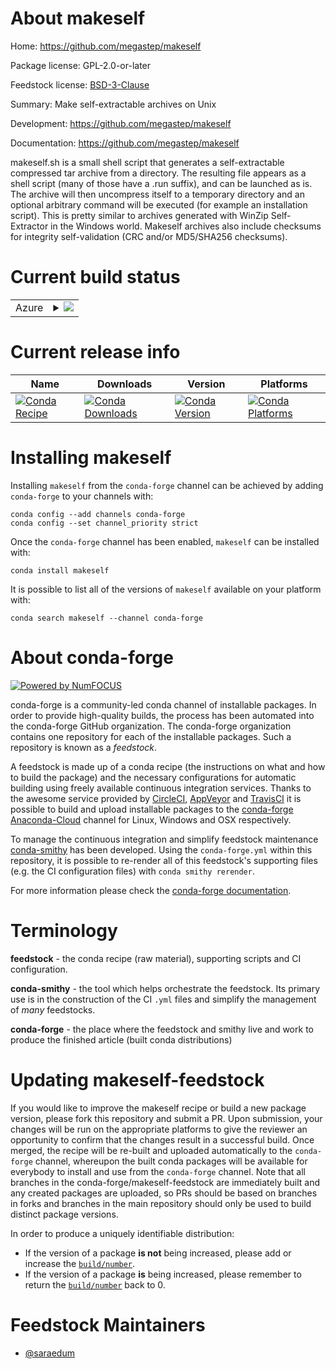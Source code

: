 About makeself
==============

Home: https://github.com/megastep/makeself

Package license: GPL-2.0-or-later

Feedstock license: [BSD-3-Clause](https://github.com/conda-forge/makeself-feedstock/blob/master/LICENSE.txt)

Summary: Make self-extractable archives on Unix

Development: https://github.com/megastep/makeself

Documentation: https://github.com/megastep/makeself

makeself.sh is a small shell script that generates a self-extractable
compressed tar archive from a directory. The resulting file appears as a
shell script (many of those have a .run suffix), and can be launched as is.
The archive will then uncompress itself to a temporary directory and an
optional arbitrary command will be executed (for example an installation
script). This is pretty similar to archives generated with WinZip
Self-Extractor in the Windows world. Makeself archives also include
checksums for integrity self-validation (CRC and/or MD5/SHA256 checksums).


Current build status
====================


<table>
    
  <tr>
    <td>Azure</td>
    <td>
      <details>
        <summary>
          <a href="https://dev.azure.com/conda-forge/feedstock-builds/_build/latest?definitionId=11712&branchName=master">
            <img src="https://dev.azure.com/conda-forge/feedstock-builds/_apis/build/status/makeself-feedstock?branchName=master">
          </a>
        </summary>
        <table>
          <thead><tr><th>Variant</th><th>Status</th></tr></thead>
          <tbody><tr>
              <td>linux_64</td>
              <td>
                <a href="https://dev.azure.com/conda-forge/feedstock-builds/_build/latest?definitionId=11712&branchName=master">
                  <img src="https://dev.azure.com/conda-forge/feedstock-builds/_apis/build/status/makeself-feedstock?branchName=master&jobName=linux&configuration=linux_64_" alt="variant">
                </a>
              </td>
            </tr><tr>
              <td>osx_64</td>
              <td>
                <a href="https://dev.azure.com/conda-forge/feedstock-builds/_build/latest?definitionId=11712&branchName=master">
                  <img src="https://dev.azure.com/conda-forge/feedstock-builds/_apis/build/status/makeself-feedstock?branchName=master&jobName=osx&configuration=osx_64_" alt="variant">
                </a>
              </td>
            </tr>
          </tbody>
        </table>
      </details>
    </td>
  </tr>
</table>

Current release info
====================

| Name | Downloads | Version | Platforms |
| --- | --- | --- | --- |
| [![Conda Recipe](https://img.shields.io/badge/recipe-makeself-green.svg)](https://anaconda.org/conda-forge/makeself) | [![Conda Downloads](https://img.shields.io/conda/dn/conda-forge/makeself.svg)](https://anaconda.org/conda-forge/makeself) | [![Conda Version](https://img.shields.io/conda/vn/conda-forge/makeself.svg)](https://anaconda.org/conda-forge/makeself) | [![Conda Platforms](https://img.shields.io/conda/pn/conda-forge/makeself.svg)](https://anaconda.org/conda-forge/makeself) |

Installing makeself
===================

Installing `makeself` from the `conda-forge` channel can be achieved by adding `conda-forge` to your channels with:

```
conda config --add channels conda-forge
conda config --set channel_priority strict
```

Once the `conda-forge` channel has been enabled, `makeself` can be installed with:

```
conda install makeself
```

It is possible to list all of the versions of `makeself` available on your platform with:

```
conda search makeself --channel conda-forge
```


About conda-forge
=================

[![Powered by NumFOCUS](https://img.shields.io/badge/powered%20by-NumFOCUS-orange.svg?style=flat&colorA=E1523D&colorB=007D8A)](http://numfocus.org)

conda-forge is a community-led conda channel of installable packages.
In order to provide high-quality builds, the process has been automated into the
conda-forge GitHub organization. The conda-forge organization contains one repository
for each of the installable packages. Such a repository is known as a *feedstock*.

A feedstock is made up of a conda recipe (the instructions on what and how to build
the package) and the necessary configurations for automatic building using freely
available continuous integration services. Thanks to the awesome service provided by
[CircleCI](https://circleci.com/), [AppVeyor](https://www.appveyor.com/)
and [TravisCI](https://travis-ci.com/) it is possible to build and upload installable
packages to the [conda-forge](https://anaconda.org/conda-forge)
[Anaconda-Cloud](https://anaconda.org/) channel for Linux, Windows and OSX respectively.

To manage the continuous integration and simplify feedstock maintenance
[conda-smithy](https://github.com/conda-forge/conda-smithy) has been developed.
Using the ``conda-forge.yml`` within this repository, it is possible to re-render all of
this feedstock's supporting files (e.g. the CI configuration files) with ``conda smithy rerender``.

For more information please check the [conda-forge documentation](https://conda-forge.org/docs/).

Terminology
===========

**feedstock** - the conda recipe (raw material), supporting scripts and CI configuration.

**conda-smithy** - the tool which helps orchestrate the feedstock.
                   Its primary use is in the construction of the CI ``.yml`` files
                   and simplify the management of *many* feedstocks.

**conda-forge** - the place where the feedstock and smithy live and work to
                  produce the finished article (built conda distributions)


Updating makeself-feedstock
===========================

If you would like to improve the makeself recipe or build a new
package version, please fork this repository and submit a PR. Upon submission,
your changes will be run on the appropriate platforms to give the reviewer an
opportunity to confirm that the changes result in a successful build. Once
merged, the recipe will be re-built and uploaded automatically to the
`conda-forge` channel, whereupon the built conda packages will be available for
everybody to install and use from the `conda-forge` channel.
Note that all branches in the conda-forge/makeself-feedstock are
immediately built and any created packages are uploaded, so PRs should be based
on branches in forks and branches in the main repository should only be used to
build distinct package versions.

In order to produce a uniquely identifiable distribution:
 * If the version of a package **is not** being increased, please add or increase
   the [``build/number``](https://docs.conda.io/projects/conda-build/en/latest/resources/define-metadata.html#build-number-and-string).
 * If the version of a package **is** being increased, please remember to return
   the [``build/number``](https://docs.conda.io/projects/conda-build/en/latest/resources/define-metadata.html#build-number-and-string)
   back to 0.

Feedstock Maintainers
=====================

* [@saraedum](https://github.com/saraedum/)

